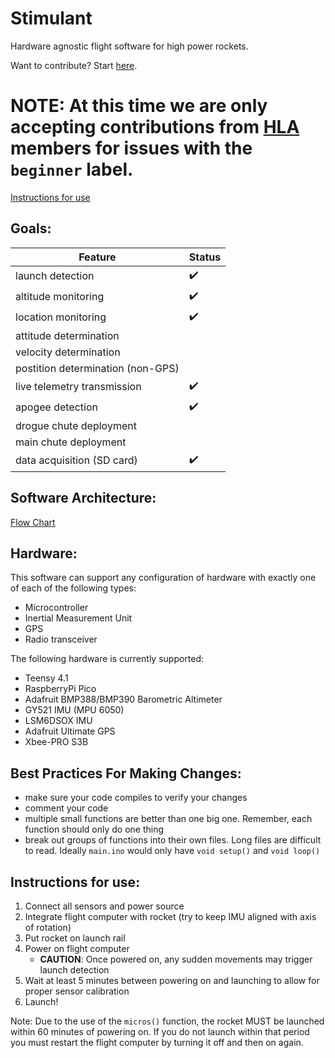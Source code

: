 # Stimulant
Hardware agnostic flight software for high power rockets.

Want to contribute? Start [here](https://github.com/Harlem-Launch-Alliance/Stimulant/blob/main/docs/GETTING_STARTED.md).

# NOTE: At this time we are only accepting contributions from [HLA](hla.nyc) members for issues with the `beginner` label.

[Instructions for use](https://github.com/Harlem-Launch-Alliance/Stimulant#instructions-for-use)

## Goals:
| Feature | Status |
|---------|--------|
| launch detection | :heavy_check_mark: |
| altitude monitoring | :heavy_check_mark: |
| location monitoring | :heavy_check_mark: |
| attitude determination |  |
| velocity determination |  |
| postition determination (non-GPS) |  |
| live telemetry transmission | :heavy_check_mark: |
| apogee detection | :heavy_check_mark: |
| drogue chute deployment |  |
| main chute deployment |  |
| data acquisition (SD card) | :heavy_check_mark: |

## Software Architecture:
[Flow Chart](https://miro.com/app/board/uXjVPYUZ7mY=/?share_link_id=493963314311)

## Hardware:
This software can support any configuration of hardware with exactly one of each of the following types:
- Microcontroller
- Inertial Measurement Unit
- GPS
- Radio transceiver

The following hardware is currently supported:
- Teensy 4.1
- RaspberryPi Pico
- Adafruit BMP388/BMP390 Barometric Altimeter
- GY521 IMU (MPU 6050)
- LSM6DSOX IMU
- Adafruit Ultimate GPS
- Xbee-PRO S3B

## Best Practices For Making Changes:
- make sure your code compiles to verify your changes
- comment your code
- multiple small functions are better than one big one. Remember, each function should only do one thing
- break out groups of functions into their own files. Long files are difficult to read. Ideally `main.ino` would only have `void setup()` and `void loop()`

## Instructions for use:
1. Connect all sensors and power source
2. Integrate flight computer with rocket (try to keep IMU aligned with axis of rotation)
3. Put rocket on launch rail
4. Power on flight computer
    * **CAUTION**: Once powered on, any sudden movements may trigger launch detection
5. Wait at least 5 minutes between powering on and launching to allow for proper sensor calibration
6. Launch!

Note: Due to the use of the `micros()` function, the rocket MUST be launched within 60 minutes of powering on. If you do not launch within that period you must restart the flight computer by turning it off and then on again.
